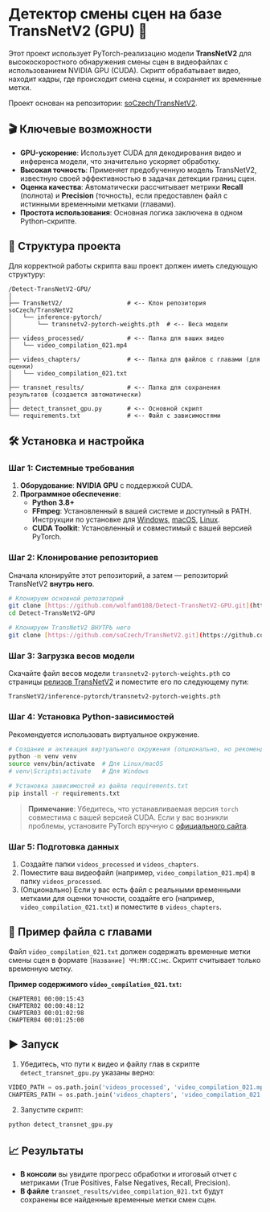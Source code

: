 # Детектор смены сцен на базе TransNetV2 (GPU) 🚀

Этот проект использует PyTorch-реализацию модели **TransNetV2** для высокоскоростного обнаружения смены сцен в видеофайлах с использованием NVIDIA GPU (CUDA). Скрипт обрабатывает видео, находит кадры, где происходит смена сцены, и сохраняет их временные метки.

Проект основан на репозитории: [soCzech/TransNetV2](https://github.com/soCzech/TransNetV2).

## 🎬 Ключевые возможности

* **GPU-ускорение**: Использует CUDA для декодирования видео и инференса модели, что значительно ускоряет обработку.
* **Высокая точность**: Применяет предобученную модель TransNetV2, известную своей эффективностью в задачах детекции границ сцен.
* **Оценка качества**: Автоматически рассчитывает метрики **Recall** (полнота) и **Precision** (точность), если предоставлен файл с истинными временными метками (главами).
* **Простота использования**: Основная логика заключена в одном Python-скрипте.

## 📁 Структура проекта

Для корректной работы скрипта ваш проект должен иметь следующую структуру:

```
/Detect-TransNetV2-GPU/
│
├── TransNetV2/                  # <-- Клон репозитория soCzech/TransNetV2
│   └── inference-pytorch/
│       └── transnetv2-pytorch-weights.pth  # <-- Веса модели
│
├── videos_processed/            # <-- Папка для ваших видео
│   └── video_compilation_021.mp4
│
├── videos_chapters/             # <-- Папка для файлов с главами (для оценки)
│   └── video_compilation_021.txt
│
├── transnet_results/            # <-- Папка для сохранения результатов (создается автоматически)
│
├── detect_transnet_gpu.py       # <-- Основной скрипт
└── requirements.txt             # <-- Файл с зависимостями
```

## 🛠️ Установка и настройка

### Шаг 1: Системные требования

1.  **Оборудование**: **NVIDIA GPU** с поддержкой CUDA.
2.  **Программное обеспечение**:
    * **Python 3.8+**
    * **FFmpeg**: Установленный в вашей системе и доступный в PATH. Инструкции по установке для [Windows](https://phoenixnap.com/kb/ffmpeg-windows), [macOS](https://trac.ffmpeg.org/wiki/CompilationGuide/macOS), [Linux](https://trac.ffmpeg.org/wiki/CompilationGuide/Ubuntu).
    * **CUDA Toolkit**: Установленный и совместимый с вашей версией PyTorch.

### Шаг 2: Клонирование репозиториев

Сначала клонируйте этот репозиторий, а затем — репозиторий TransNetV2 **внутрь него**.

```bash
# Клонируем основной репозиторий
git clone [https://github.com/wolfam0108/Detect-TransNetV2-GPU.git](https://github.com/wolfam0108/Detect-TransNetV2-GPU.git)
cd Detect-TransNetV2-GPU

# Клонируем TransNetV2 ВНУТРЬ него
git clone [https://github.com/soCzech/TransNetV2.git](https://github.com/soCzech/TransNetV2.git)
```

### Шаг 3: Загрузка весов модели

Скачайте файл весов модели `transnetv2-pytorch-weights.pth` со страницы [релизов TransNetV2](https://github.com/soCzech/TransNetV2/releases) и поместите его по следующему пути:

`TransNetV2/inference-pytorch/transnetv2-pytorch-weights.pth`

### Шаг 4: Установка Python-зависимостей

Рекомендуется использовать виртуальное окружение.

```bash
# Создание и активация виртуального окружения (опционально, но рекомендуется)
python -m venv venv
source venv/bin/activate  # Для Linux/macOS
# venv\Scripts\activate   # Для Windows

# Установка зависимостей из файла requirements.txt
pip install -r requirements.txt
```

> **Примечание**: Убедитесь, что устанавливаемая версия `torch` совместима с вашей версией CUDA. Если у вас возникли проблемы, установите PyTorch вручную с [официального сайта](https://pytorch.org/get-started/locally/).

### Шаг 5: Подготовка данных

1.  Создайте папки `videos_processed` и `videos_chapters`.
2.  Поместите ваш видеофайл (например, `video_compilation_021.mp4`) в папку `videos_processed`.
3.  (Опционально) Если у вас есть файл с реальными временными метками для оценки точности, создайте его (например, `video_compilation_021.txt`) и поместите в `videos_chapters`.

## 📝 Пример файла с главами

Файл `video_compilation_021.txt` должен содержать временные метки смены сцен в формате `[Название] ЧЧ:ММ:СС:мс`. Скрипт считывает только временную метку.

**Пример содержимого `video_compilation_021.txt`:**

```
CHAPTER01 00:00:15:43
CHAPTER02 00:00:48:12
CHAPTER03 00:01:02:98
CHAPTER04 00:01:25:00
```

## ▶️ Запуск

1.  Убедитесь, что пути к видео и файлу глав в скрипте `detect_transnet_gpu.py` указаны верно:

```python
VIDEO_PATH = os.path.join('videos_processed', 'video_compilation_021.mp4')
CHAPTERS_PATH = os.path.join('videos_chapters', 'video_compilation_021.txt')
```

2.  Запустите скрипт:

```bash
python detect_transnet_gpu.py
```

## 📈 Результаты

* **В консоли** вы увидите прогресс обработки и итоговый отчет с метриками (True Positives, False Negatives, Recall, Precision).
* **В файле** `transnet_results/video_compilation_021.txt` будут сохранены все найденные временные метки смен сцен.